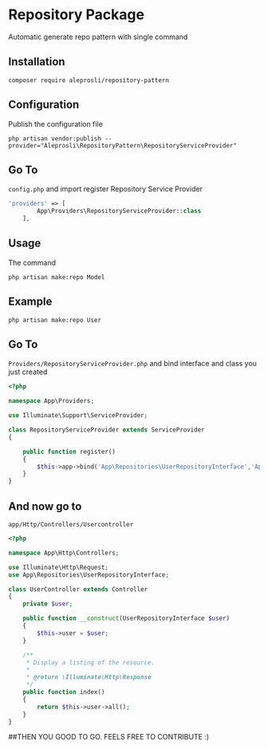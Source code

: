 # Repository Package

Automatic generate repo pattern with single command

## Installation
```
composer require aleprosli/repository-pattern
```

## Configuration
Publish the configuration file

```
php artisan vendor:publish --provider="Aleprosli\RepositoryPattern\RepositoryServiceProvider"
```

## Go To 
```config.php```
 and import register Repository Service Provider

```php
'providers' => [
        App\Providers\RepositoryServiceProvider::class
    ],

```

## Usage

The command

```
php artisan make:repo Model
```
## Example

```
php artisan make:repo User
```

## Go To 
```Providers/RepositoryServiceProvider.php```
 and bind interface and class you just created

```php
<?php

namespace App\Providers;

use Illuminate\Support\ServiceProvider;

class RepositoryServiceProvider extends ServiceProvider
{

    public function register()
    {
        $this->app->bind('App\Repositories\UserRepositoryInterface','App\Repositories\UserRepository');
    }
}

```
## And now go to
```app/Http/Controllers/Usercontroller```

```php
<?php

namespace App\Http\Controllers;

use Illuminate\Http\Request;
use App\Repositories\UserRepositoryInterface;

class UserController extends Controller
{
    private $user;

    public function __construct(UserRepositoryInterface $user)
    {
        $this->user = $user;
    }

    /**
     * Display a listing of the resource.
     *
     * @return \Illuminate\Http\Response
     */
    public function index()
    {
        return $this->user->all();
    }
}
```

##THEN YOU GOOD TO GO. FEELS FREE TO CONTRIBUTE :)
